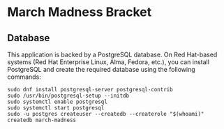 # March Madness Bracket

## Database

This application is backed by a PostgreSQL database. On Red Hat-based systems (Red Hat Enterprise Linux, Alma, Fedora,
etc.), you can install PostgreSQL and create the required database using the following commands:

    sudo dnf install postgresql-server postgresql-contrib
    sudo /usr/bin/postgresql-setup --initdb
    sudo systemctl enable postgresql
    sudo systemctl start postgresql
    sudo -u postgres createuser --createdb --createrole "$(whoami)"
    createdb march-madness

